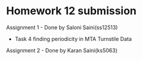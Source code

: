 # Homework 12 submission

Assignment 1 - Done by Saloni Saini(ss12513)

- Task 4 finding periodicity in MTA Turnstile Data

Assignment 2 - Done by Karan Saini(ks5063)
